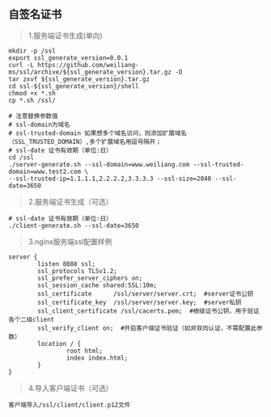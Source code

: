 ## 自签名证书

> 1.服务端证书生成(单向)
    
    mkdir -p /ssl
    export ssl_generate_version=0.0.1
    curl -L https://github.com/weiliang-ms/ssl/archive/${ssl_generate_version}.tar.gz -O
    tar zxvf ${ssl_generate_version}.tar.gz
    cd ssl-${ssl_generate_version}/shell
    chmod +x *.sh
    cp *.sh /ssl/
    
    # 注意替换参数值
    # ssl-domain为域名
    # ssl-trusted-domain 如果想多个域名访问，则添加扩展域名（SSL_TRUSTED_DOMAIN）,多个扩展域名用逗号隔开；
    # ssl-date 证书有效期（单位:日）
    cd /ssl
    ./server-generate.sh --ssl-domain=www.weiliang.com --ssl-trusted-domain=www.test2.com \
    --ssl-trusted-ip=1.1.1.1,2.2.2.2,3.3.3.3 --ssl-size=2048 --ssl-date=3650
    
> 2.服务端证书生成（可选）

    # ssl-date 证书有效期（单位:日）
    ./client-generate.sh --ssl-date=3650
    
> 3.nginx服务端ssl配置样例

    server {
            listen 8088 ssl;
            ssl_protocols TLSv1.2;
            ssl_prefer_server_ciphers on;
            ssl_session_cache shared:SSL:10m;
            ssl_certificate      /ssl/server/server.crt;  #server证书公钥
            ssl_certificate_key  /ssl/server/server.key;  #server私钥
            ssl_client_certificate /ssl/cacerts.pem;  #根级证书公钥，用于验证各个二级client
            ssl_verify_client on;  #开启客户端证书验证（如非双向认证，不需配置此参数）
            location / {
                    root html;
                    index index.html;
            }
    }
 
> 4.导入客户端证书（可选）

    客户端导入/ssl/client/client.p12文件   